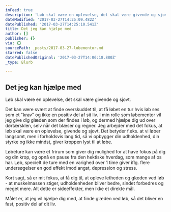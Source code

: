 ```yaml
---
inFeed: true
description: 'Løb skal være en oplevelse, det skal være givende og sjovt.'
dateModified: '2017-03-27T14:25:09.482Z'
datePublished: '2017-03-27T14:25:10.541Z'
title: Det jeg kan hjælpe med
author: []
publisher: {}
via: {}
sourcePath: _posts/2017-03-27-lobementor.md
starred: false
datePublishedOriginal: '2017-03-27T14:06:18.880Z'
_type: Blurb

---
```

## Det jeg kan hjælpe med

Løb skal være en oplevelse, det skal være givende og sjovt.

Det kan være svært at finde overskuddet til, at få løbet en tur hvis løb ses som et "krav" og ikke en positiv del af sit liv. I min rolle som løbementor vil jeg give dig glæden som der findes i løb, og dermed hjælpe dig ud over dørtærsklen, selv når det blæser og regner. Jeg arbejder med det fokus, at løb skal være en oplevelse, givende og sjovt. Det betyder f.eks. at vi løber langsomt, men i forholdsvis lang tid, så vi opbygger din udholdenhed, din styrke og ikke mindst, giver kroppen lyst til at løbe.

Løbeture kan være et frirum som giver dig mulighed for at have fokus på dig og din krop, og opnå en pause fra den hektiske hverdag, som mange af os har. Løb, specielt de ture med en varighed over 1 time giver iflg. flere undersøgelser en god effekt imod angst, depression og stress.

Kort sagt, så er mit fokus, at få dig til, at opleve letheden og glæden ved løb - at muskelmassen stiger, udholdenheden bliver bedre, sindet forbedres og meget mere. Alt dette er sideeffekter, men ikke et direkte mål.

Målet er, at jeg vil hjælpe dig med, at finde glæden ved løb, så det bliver en fast, positiv del af dit liv.